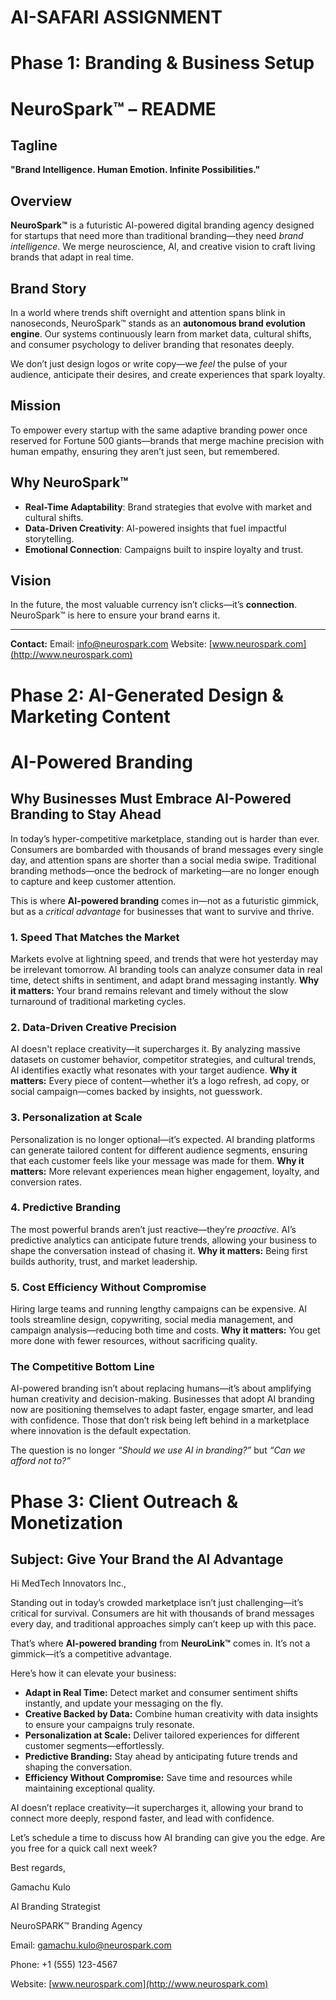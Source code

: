 # AI-SAFARI ASSIGNMENT

#  Phase 1: Branding & Business Setup

# NeuroSpark™ – README

## Tagline

**"Brand Intelligence. Human Emotion. Infinite Possibilities."**

## Overview

**NeuroSpark™** is a futuristic AI-powered digital branding agency designed for startups that need more than traditional branding—they need *brand intelligence*. We merge neuroscience, AI, and creative vision to craft living brands that adapt in real time.

## Brand Story

In a world where trends shift overnight and attention spans blink in nanoseconds, NeuroSpark™ stands as an **autonomous brand evolution engine**. Our systems continuously learn from market data, cultural shifts, and consumer psychology to deliver branding that resonates deeply.

We don’t just design logos or write copy—we *feel* the pulse of your audience, anticipate their desires, and create experiences that spark loyalty.

## Mission

To empower every startup with the same adaptive branding power once reserved for Fortune 500 giants—brands that merge machine precision with human empathy, ensuring they aren’t just seen, but remembered.

## Why NeuroSpark™

* **Real-Time Adaptability**: Brand strategies that evolve with market and cultural shifts.
* **Data-Driven Creativity**: AI-powered insights that fuel impactful storytelling.
* **Emotional Connection**: Campaigns built to inspire loyalty and trust.

## Vision

In the future, the most valuable currency isn’t clicks—it’s **connection**. NeuroSpark™ is here to ensure your brand earns it.

---

**Contact:**
Email: [info@neurospark.com](mailto:info@neurospark.com)
Website: [www.neurospark.com](http://www.neurospark.com)

#  Phase 2: AI-Generated Design & Marketing Content

# AI-Powered Branding

## Why Businesses Must Embrace AI-Powered Branding to Stay Ahead

In today’s hyper-competitive marketplace, standing out is harder than ever. Consumers are bombarded with thousands of brand messages every single day, and attention spans are shorter than a social media swipe. Traditional branding methods—once the bedrock of marketing—are no longer enough to capture and keep customer attention.

This is where **AI-powered branding** comes in—not as a futuristic gimmick, but as a *critical advantage* for businesses that want to survive and thrive.

### 1. Speed That Matches the Market

Markets evolve at lightning speed, and trends that were hot yesterday may be irrelevant tomorrow. AI branding tools can analyze consumer data in real time, detect shifts in sentiment, and adapt brand messaging instantly.
**Why it matters:** Your brand remains relevant and timely without the slow turnaround of traditional marketing cycles.

### 2. Data-Driven Creative Precision

AI doesn't replace creativity—it supercharges it. By analyzing massive datasets on customer behavior, competitor strategies, and cultural trends, AI identifies exactly what resonates with your target audience.
**Why it matters:** Every piece of content—whether it’s a logo refresh, ad copy, or social campaign—comes backed by insights, not guesswork.

### 3. Personalization at Scale

Personalization is no longer optional—it’s expected. AI branding platforms can generate tailored content for different audience segments, ensuring that each customer feels like your message was made for them.
**Why it matters:** More relevant experiences mean higher engagement, loyalty, and conversion rates.

### 4. Predictive Branding

The most powerful brands aren’t just reactive—they’re *proactive*. AI’s predictive analytics can anticipate future trends, allowing your business to shape the conversation instead of chasing it.
**Why it matters:** Being first builds authority, trust, and market leadership.

### 5. Cost Efficiency Without Compromise

Hiring large teams and running lengthy campaigns can be expensive. AI tools streamline design, copywriting, social media management, and campaign analysis—reducing both time and costs.
**Why it matters:** You get more done with fewer resources, without sacrificing quality.

### The Competitive Bottom Line

AI-powered branding isn’t about replacing humans—it’s about amplifying human creativity and decision-making. Businesses that adopt AI branding now are positioning themselves to adapt faster, engage smarter, and lead with confidence. Those that don’t risk being left behind in a marketplace where innovation is the default expectation.

The question is no longer *“Should we use AI in branding?”* but *“Can we afford not to?”*


#  Phase 3: Client Outreach & Monetization


##  Subject: Give Your Brand the AI Advantage

Hi MedTech Innovators Inc.,

Standing out in today’s crowded marketplace isn’t just challenging—it’s critical for survival. Consumers are hit with thousands of brand messages every day, and traditional approaches simply can’t keep up with this pace.

That’s where **AI-powered branding** from **NeuroLink™** comes in. It’s not a gimmick—it’s a competitive advantage.

Here’s how it can elevate your business:

* **Adapt in Real Time:** Detect market and consumer sentiment shifts instantly, and update your messaging on the fly.
* **Creative Backed by Data:** Combine human creativity with data insights to ensure your campaigns truly resonate.
* **Personalization at Scale:** Deliver tailored experiences for different customer segments—effortlessly.
* **Predictive Branding:** Stay ahead by anticipating future trends and shaping the conversation.
* **Efficiency Without Compromise:** Save time and resources while maintaining exceptional quality.

AI doesn’t replace creativity—it supercharges it, allowing your brand to connect more deeply, respond faster, and lead with confidence.

Let’s schedule a time to discuss how AI branding can give you the edge. Are you free for a quick call next week?

Best regards,

Gamachu Kulo

AI Branding Strategist

NeuroSPARK™ Branding Agency

Email: [gamachu.kulo@neurospark.com](mailto:gamachu.kulo@neurospark.com)

Phone: +1 (555) 123-4567

Website: [www.neurospark.com](http://www.neurospark.com)
